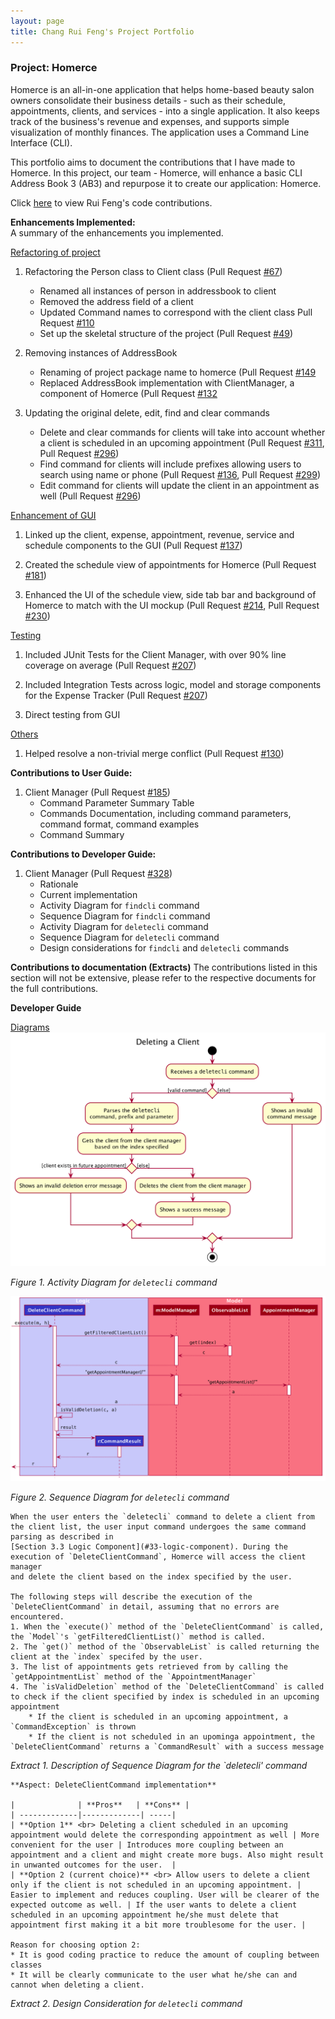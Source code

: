 ```yaml
---
layout: page
title: Chang Rui Feng's Project Portfolio
---
```


### Project: Homerce
Homerce is an all-in-one application that helps home-based beauty salon owners consolidate their business details - 
such as their schedule, appointments, clients, and services - into a single application. It also keeps track of the business's
revenue and expenses, and supports simple visualization of monthly finances.
The application uses a Command Line Interface (CLI).

This portfolio aims to document the contributions that I have made to Homerce. In this project, our team - Homerce,
will enhance a basic CLI Address Book 3 (AB3) and repurpose it to create our application: Homerce.

Click [here](https://nus-cs2103-ay2021s1.github.io/tp-dashboard/#breakdown=true&search=&sort=groupTitle&sortWithin=title&since=2020-08-14&timeframe=commit&mergegroup=&groupSelect=groupByRepos&checkedFileTypes=docs~functional-code~test-code~other&tabOpen=true&tabType=authorship&tabAuthor=RuiFengg&tabRepo=AY2021S1-CS2103T-W13-3%2Ftp%5Bmaster%5D&authorshipIsMergeGroup=false&authorshipFileTypes=docs~functional-code~test-code)
to view Rui Feng's code contributions.

**Enhancements Implemented:** <br>
A summary of the enhancements you implemented.

<u>Refactoring of project </u> <br>
1. Refactoring the Person class to Client class (Pull Request [#67](https://github.com/AY2021S1-CS2103T-W13-3/tp/pull/67))
    * Renamed all instances of person in addressbook to client
    * Removed the address field of a client
    * Updated Command names to correspond with the client class Pull Request [#110](https://github.com/AY2021S1-CS2103T-W13-3/tp/pull/110)
    * Set up the skeletal structure of the project (Pull Request [#49](https://github.com/AY2021S1-CS2103T-W13-3/tp/pull/49))
    
2. Removing instances of AddressBook 
    * Renaming of project package name to homerce  (Pull Request [#149](https://github.com/AY2021S1-CS2103T-W13-3/tp/pull/149)
    * Replaced AddressBook implementation with ClientManager, a component of Homerce (Pull Request [#132](https://github.com/AY2021S1-CS2103T-W13-3/tp/pull/132) 

4. Updating the original delete, edit, find and clear commands
    * Delete and clear commands for clients will take into account whether a client is scheduled in an upcoming appointment (Pull Request [#311](https://github.com/AY2021S1-CS2103T-W13-3/tp/pull/311), Pull Request [#296](https://github.com/AY2021S1-CS2103T-W13-3/tp/pull/296))
    * Find command for clients will include prefixes allowing users to search using name or phone (Pull Request [#136](https://github.com/AY2021S1-CS2103T-W13-3/tp/pull/136), Pull Request [#299](https://github.com/AY2021S1-CS2103T-W13-3/tp/pull/299))
    * Edit command for clients will update the client in an appointment as well (Pull Request [#296](https://github.com/AY2021S1-CS2103T-W13-3/tp/pull/296))
    
<u> Enhancement of GUI </u> <br>

1. Linked up the client, expense, appointment, revenue, service and schedule components to the GUI (Pull Request [#137](https://github.com/AY2021S1-CS2103T-W13-3/tp/pull/137))

2. Created the schedule view of appointments for Homerce (Pull Request [#181](https://github.com/AY2021S1-CS2103T-W13-3/tp/pull/181))

3. Enhanced the UI of the schedule view, side tab bar and background of Homerce to match with the UI mockup (Pull Request [#214](https://github.com/AY2021S1-CS2103T-W13-3/tp/pull/214), Pull Request [#230](https://github.com/AY2021S1-CS2103T-W13-3/tp/pull/230))

<u>Testing </u>

1. Included JUnit Tests for the Client Manager, with over 90% line coverage on average (Pull Request [#207](https://github.com/AY2021S1-CS2103T-W13-3/tp/pull/207))

2. Included Integration Tests across logic, model and storage components for the Expense Tracker (Pull Request [#207](https://github.com/AY2021S1-CS2103T-W13-3/tp/pull/207))

3. Direct testing from GUI

<u> Others </u> <br>

1. Helped resolve a non-trivial merge conflict (Pull Request [#130](https://github.com/AY2021S1-CS2103T-W13-3/tp/pull/130))

**Contributions to User Guide:** <br>
1. Client Manager (Pull Request [#185](https://github.com/AY2021S1-CS2103T-W13-3/tp/pull/185))
    * Command Parameter Summary Table
    * Commands Documentation, including command parameters, command format, command examples
    * Command Summary 

**Contributions to Developer Guide:** <br>
1. Client Manager (Pull Request [#328](https://github.com/AY2021S1-CS2103T-W13-3/tp/pull/328))
    * Rationale
    * Current implementation
    * Activity Diagram for `findcli` command
    * Sequence Diagram for `findcli` command
    * Activity Diagram for `deletecli` command
    * Sequence Diagram for `deletecli` command
    * Design considerations for `findcli` and `deletecli` commands

**Contributions to documentation (Extracts)**
The contributions listed in this section will not be extensive, please refer to the respective documents for the full contributions.

**Developer Guide**

<u>Diagrams</u>
![Activity diagram for deletecli_command](../images/DeleteClientActivityDiagram.png)

_Figure 1. Activity Diagram for `deletecli` command_

![Sequence diagram for deletecli command](../images/DeleteClientSequenceDiagram.png)

_Figure 2. Sequence Diagram for `deletecli` command_

```
When the user enters the `deletecli` command to delete a client from the client list, the user input command undergoes the same command parsing as described in
[Section 3.3 Logic Component](#33-logic-component). During the execution of `DeleteClientCommand`, Homerce will access the client manager
and delete the client based on the index specified by the user. 

The following steps will describe the execution of the `DeleteClientCommand` in detail, assuming that no errors are encountered.
1. When the `execute()` method of the `DeleteClientCommand` is called, the `Model`'s `getFilteredClientList()` method is called.
2. The `get()` method of the `ObservableList` is called returning the client at the `index` specifed by the user.
3. The list of appointments gets retrieved from by calling the `getAppointmentList` method of the `AppointmentManager`
4. The `isValidDeletion` method of the `DeleteClientCommand` is called to check if the client specified by index is scheduled in an upcoming appointment
    * If the client is scheduled in an upcoming appointment, a `CommandException` is thrown
    * If the client is not scheduled in an upominga appointment, the `DeleteClientCommand` returns a `CommandResult` with a success message
```
_Extract 1. Description of Sequence Diagram for the `deletecli' command_

```
**Aspect: DeleteClientCommand implementation**

|              | **Pros**   | **Cons** |
| -------------|-------------| -----|
| **Option 1** <br> Deleting a client scheduled in an upcoming appointment would delete the corresponding appointment as well | More convenient for the user | Introduces more coupling between an appointment and a client and might create more bugs. Also might result in unwanted outcomes for the user.  |
| **Option 2 (current choice)** <br> Allow users to delete a client only if the client is not scheduled in an upcoming appointment. | Easier to implement and reduces coupling. User will be clearer of the expected outcome as well. | If the user wants to delete a client scheduled in an upcoming appointment he/she must delete that appointment first making it a bit more troublesome for the user. |

Reason for choosing option 2:
* It is good coding practice to reduce the amount of coupling between classes
* It will be clearly communicate to the user what he/she can and cannot when deleting a client.
```

_Extract 2. Design Consideration for `deletecli` command_
